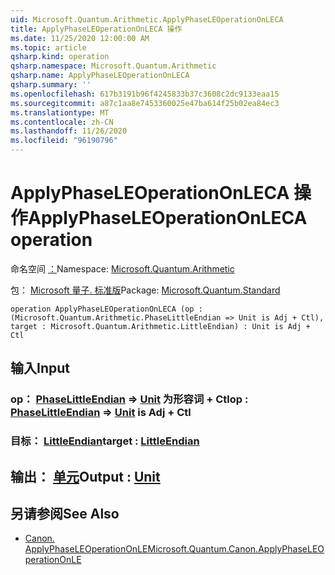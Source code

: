 ```yaml
---
uid: Microsoft.Quantum.Arithmetic.ApplyPhaseLEOperationOnLECA
title: ApplyPhaseLEOperationOnLECA 操作
ms.date: 11/25/2020 12:00:00 AM
ms.topic: article
qsharp.kind: operation
qsharp.namespace: Microsoft.Quantum.Arithmetic
qsharp.name: ApplyPhaseLEOperationOnLECA
qsharp.summary: ''
ms.openlocfilehash: 617b3191b96f4245833b37c3608c2dc9133eaa15
ms.sourcegitcommit: a87c1aa8e7453360025e47ba614f25b02ea84ec3
ms.translationtype: MT
ms.contentlocale: zh-CN
ms.lasthandoff: 11/26/2020
ms.locfileid: "96190796"
---
```

# <a name="applyphaseleoperationonleca-operation"></a><span data-ttu-id="39745-102">ApplyPhaseLEOperationOnLECA 操作</span><span class="sxs-lookup"><span data-stu-id="39745-102">ApplyPhaseLEOperationOnLECA operation</span></span>

<span data-ttu-id="39745-103">命名空间 [：](xref:Microsoft.Quantum.Arithmetic)</span><span class="sxs-lookup"><span data-stu-id="39745-103">Namespace: [Microsoft.Quantum.Arithmetic](xref:Microsoft.Quantum.Arithmetic)</span></span>

<span data-ttu-id="39745-104">包： [Microsoft 量子. 标准版](https://nuget.org/packages/Microsoft.Quantum.Standard)</span><span class="sxs-lookup"><span data-stu-id="39745-104">Package: [Microsoft.Quantum.Standard](https://nuget.org/packages/Microsoft.Quantum.Standard)</span></span>




```qsharp
operation ApplyPhaseLEOperationOnLECA (op : (Microsoft.Quantum.Arithmetic.PhaseLittleEndian => Unit is Adj + Ctl), target : Microsoft.Quantum.Arithmetic.LittleEndian) : Unit is Adj + Ctl
```


## <a name="input"></a><span data-ttu-id="39745-105">输入</span><span class="sxs-lookup"><span data-stu-id="39745-105">Input</span></span>

### <a name="op--phaselittleendian--unit--is-adj--ctl"></a><span data-ttu-id="39745-106">op： [PhaseLittleEndian](xref:Microsoft.Quantum.Arithmetic.PhaseLittleEndian) => [Unit](xref:microsoft.quantum.lang-ref.unit)  为形容词 + Ctl</span><span class="sxs-lookup"><span data-stu-id="39745-106">op : [PhaseLittleEndian](xref:Microsoft.Quantum.Arithmetic.PhaseLittleEndian) => [Unit](xref:microsoft.quantum.lang-ref.unit)  is Adj + Ctl</span></span>




### <a name="target--littleendian"></a><span data-ttu-id="39745-107">目标： [LittleEndian](xref:Microsoft.Quantum.Arithmetic.LittleEndian)</span><span class="sxs-lookup"><span data-stu-id="39745-107">target : [LittleEndian](xref:Microsoft.Quantum.Arithmetic.LittleEndian)</span></span>





## <a name="output--unit"></a><span data-ttu-id="39745-108">输出： [单元](xref:microsoft.quantum.lang-ref.unit)</span><span class="sxs-lookup"><span data-stu-id="39745-108">Output : [Unit](xref:microsoft.quantum.lang-ref.unit)</span></span>



## <a name="see-also"></a><span data-ttu-id="39745-109">另请参阅</span><span class="sxs-lookup"><span data-stu-id="39745-109">See Also</span></span>

- [<span data-ttu-id="39745-110">Canon. ApplyPhaseLEOperationOnLE</span><span class="sxs-lookup"><span data-stu-id="39745-110">Microsoft.Quantum.Canon.ApplyPhaseLEOperationOnLE</span></span>](xref:Microsoft.Quantum.Canon.ApplyPhaseLEOperationOnLE)
